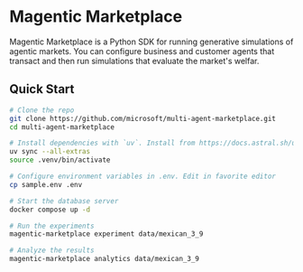 # Magentic Marketplace

Magentic Marketplace is a Python SDK for running generative simulations of agentic markets.
You can configure business and customer agents that transact and then run simulations that evaluate the market's welfar.

<!-- ![Magentic Marketplace](/.github/images/landing.png) -->

## Quick Start

```bash
# Clone the repo
git clone https://github.com/microsoft/multi-agent-marketplace.git
cd multi-agent-marketplace

# Install dependencies with `uv`. Install from https://docs.astral.sh/uv/
uv sync --all-extras
source .venv/bin/activate

# Configure environment variables in .env. Edit in favorite editor
cp sample.env .env

# Start the database server
docker compose up -d

# Run the experiments
magentic-marketplace experiment data/mexican_3_9

# Analyze the results
magentic-marketplace analytics data/mexican_3_9
```
